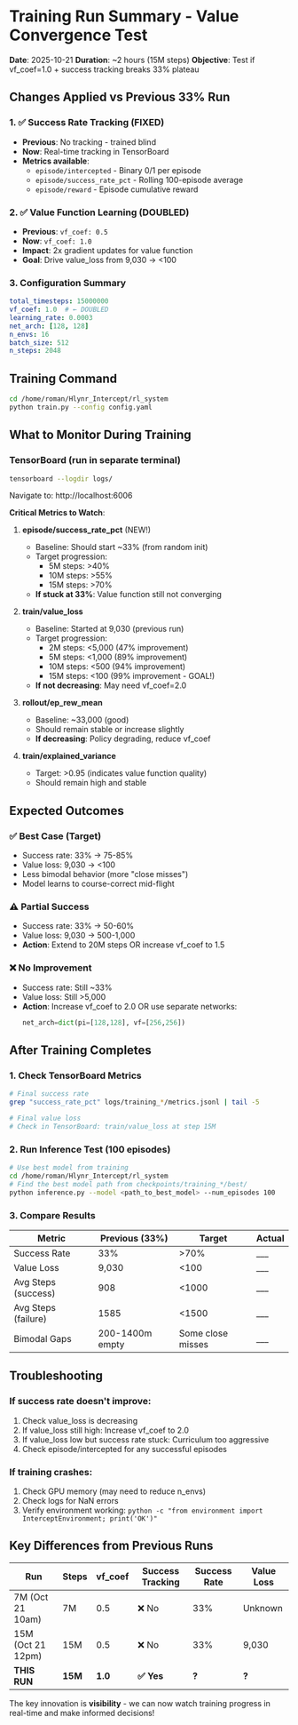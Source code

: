 # Training Run Summary - Value Convergence Test

**Date**: 2025-10-21
**Duration**: ~2 hours (15M steps)
**Objective**: Test if vf_coef=1.0 + success tracking breaks 33% plateau

## Changes Applied vs Previous 33% Run

### 1. ✅ Success Rate Tracking (FIXED)
- **Previous**: No tracking - trained blind
- **Now**: Real-time tracking in TensorBoard
- **Metrics available**:
  - `episode/intercepted` - Binary 0/1 per episode
  - `episode/success_rate_pct` - Rolling 100-episode average
  - `episode/reward` - Episode cumulative reward

### 2. ✅ Value Function Learning (DOUBLED)
- **Previous**: `vf_coef: 0.5`
- **Now**: `vf_coef: 1.0`
- **Impact**: 2x gradient updates for value function
- **Goal**: Drive value_loss from 9,030 → <100

### 3. Configuration Summary
```yaml
total_timesteps: 15000000
vf_coef: 1.0  # ← DOUBLED
learning_rate: 0.0003
net_arch: [128, 128]
n_envs: 16
batch_size: 512
n_steps: 2048
```

## Training Command
```bash
cd /home/roman/Hlynr_Intercept/rl_system
python train.py --config config.yaml
```

## What to Monitor During Training

### TensorBoard (run in separate terminal)
```bash
tensorboard --logdir logs/
```
Navigate to: http://localhost:6006

**Critical Metrics to Watch**:

1. **episode/success_rate_pct** (NEW!)
   - Baseline: Should start ~33% (from random init)
   - Target progression:
     - 5M steps: >40%
     - 10M steps: >55%
     - 15M steps: >70%
   - **If stuck at 33%**: Value function still not converging

2. **train/value_loss**
   - Baseline: Started at 9,030 (previous run)
   - Target progression:
     - 2M steps: <5,000 (47% improvement)
     - 5M steps: <1,000 (89% improvement)
     - 10M steps: <500 (94% improvement)
     - 15M steps: <100 (99% improvement - GOAL!)
   - **If not decreasing**: May need vf_coef=2.0

3. **rollout/ep_rew_mean**
   - Baseline: ~33,000 (good)
   - Should remain stable or increase slightly
   - **If decreasing**: Policy degrading, reduce vf_coef

4. **train/explained_variance**
   - Target: >0.95 (indicates value function quality)
   - Should remain high and stable

## Expected Outcomes

### ✅ Best Case (Target)
- Success rate: 33% → 75-85%
- Value loss: 9,030 → <100
- Less bimodal behavior (more "close misses")
- Model learns to course-correct mid-flight

### ⚠️ Partial Success
- Success rate: 33% → 50-60%
- Value loss: 9,030 → 500-1,000
- **Action**: Extend to 20M steps OR increase vf_coef to 1.5

### ❌ No Improvement
- Success rate: Still ~33%
- Value loss: Still >5,000
- **Action**: Increase vf_coef to 2.0 OR use separate networks:
  ```python
  net_arch=dict(pi=[128,128], vf=[256,256])
  ```

## After Training Completes

### 1. Check TensorBoard Metrics
```bash
# Final success rate
grep "success_rate_pct" logs/training_*/metrics.jsonl | tail -5

# Final value loss
# Check in TensorBoard: train/value_loss at step 15M
```

### 2. Run Inference Test (100 episodes)
```bash
# Use best model from training
cd /home/roman/Hlynr_Intercept/rl_system
# Find the best model path from checkpoints/training_*/best/
python inference.py --model <path_to_best_model> --num_episodes 100
```

### 3. Compare Results
| Metric | Previous (33%) | Target | Actual |
|--------|----------------|--------|--------|
| Success Rate | 33% | >70% | ___ |
| Value Loss | 9,030 | <100 | ___ |
| Avg Steps (success) | 908 | <1000 | ___ |
| Avg Steps (failure) | 1585 | <1500 | ___ |
| Bimodal Gaps | 200-1400m empty | Some close misses | ___ |

## Troubleshooting

### If success rate doesn't improve:
1. Check value_loss is decreasing
2. If value_loss still high: Increase vf_coef to 2.0
3. If value_loss low but success rate stuck: Curriculum too aggressive
4. Check episode/intercepted for any successful episodes

### If training crashes:
1. Check GPU memory (may need to reduce n_envs)
2. Check logs for NaN errors
3. Verify environment working: `python -c "from environment import InterceptEnvironment; print('OK')"`

## Key Differences from Previous Runs

| Run | Steps | vf_coef | Success Tracking | Success Rate | Value Loss |
|-----|-------|---------|------------------|--------------|------------|
| 7M (Oct 21 10am) | 7M | 0.5 | ❌ No | 33% | Unknown |
| 15M (Oct 21 12pm) | 15M | 0.5 | ❌ No | 33% | 9,030 |
| **THIS RUN** | **15M** | **1.0** | **✅ Yes** | **?** | **?** |

The key innovation is **visibility** - we can now watch training progress in real-time and make informed decisions!
